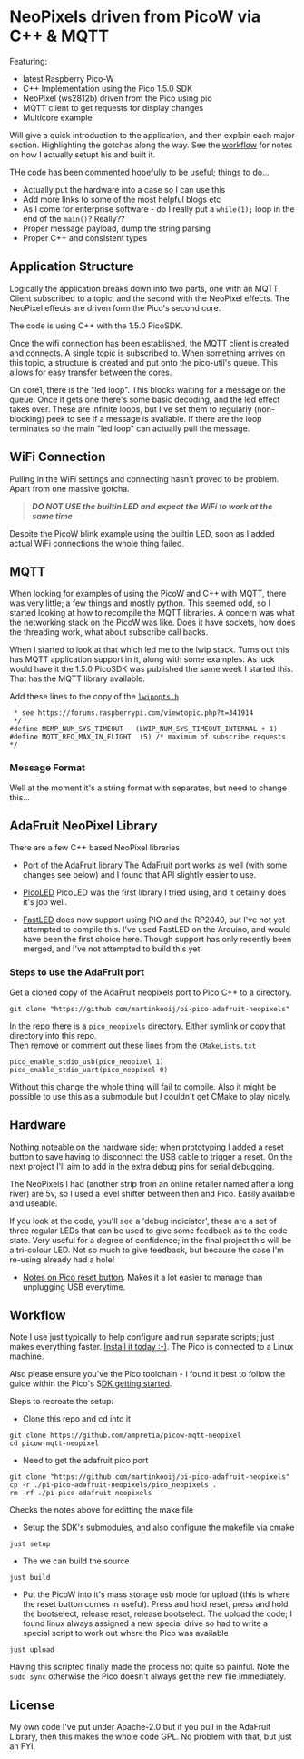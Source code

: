 # NeoPixels driven from PicoW via C++ & MQTT

Featuring:
- latest Raspberry Pico-W
- C++ Implementation using the Pico 1.5.0 SDK
- NeoPixel (ws2812b) driven from the Pico using pio
- MQTT client to get requests for display changes
- Multicore example

Will give a quick introduction to the application, and then explain each major section. Highlighting the gotchas along the way. See the [workflow](#workflow) for notes on how I actually setupt his and built it.

THe code has been commented hopefully to be useful; things to do...

- Actually put the hardware into a case so I can use this
- Add more links to some of the most helpful blogs etc
- As I come for enterprise software - do I really put a `while(1);` loop in the end of the `main()`? Really??
- Proper message payload, dump the string parsing
- Proper C++ and consistent types


## Application Structure

Logically the application breaks down into two parts, one with an MQTT Client subscribed to a topic, and the second with the NeoPixel effects. The NeoPixel effects are driven form the Pico's second core.

The code is using C++ with the 1.5.0 PicoSDK.

Once the wifi connection has been established, the MQTT client is created and connects. A single topic is subscribed to. When something arrives on this topic, a structure is created and put onto the pico-util's queue. This allows for easy transfer between the cores. 

On core1, there is the "led loop". This blocks waiting for a message on the queue. Once it gets one there's some basic decoding, and the led effect takes over. These are infinite loops, but I've set them to regularly (non-blocking) peek to see if a message is available. If there are the loop terminates so the main "led loop" can actually pull the message.

## WiFi Connection
Pulling in the WiFi settings and connecting hasn't proved to be problem. Apart from one massive gotcha.

> _**DO NOT USE the builtin LED and expect the WiFi to work at the same time**_

Despite the PicoW blink example using the builtin LED, soon as I added actual WiFi connections the whole thing failed. 

## MQTT

When looking for examples of using the PicoW and C++ with MQTT, there was very little; a few things and mostly python. This seemed odd, so I started looking at how to recompile the MQTT libraries. A concern was what the networking stack on the PicoW was like. Does it have sockets, how does the threading work, what about subscribe call backs. 

When I started to look at that which led me to the lwip stack. Turns out this has MQTT application support in it, along with some examples. As luck would have it the  1.5.0 PicoSDK was published the same week I started this. That has the MQTT library available. 

Add these lines to the copy of the [`lwipopts.h`](./src/lwipopts.h)

```
 * see https://forums.raspberrypi.com/viewtopic.php?t=341914
 */
#define MEMP_NUM_SYS_TIMEOUT   (LWIP_NUM_SYS_TIMEOUT_INTERNAL + 1)
#define MQTT_REQ_MAX_IN_FLIGHT  (5) /* maximum of subscribe requests */
```
### Message Format

Well at the moment it's a string format with separates, but need to change this...
## AdaFruit NeoPixel Library

There are a few C++ based NeoPixel libraries

- [Port of the AdaFruit library](https://github.com/martinkooij/pi-pico-adafruit-neopixels) 
  The AdaFruit port works as well (with some changes see below) and I found that API slightly easier to use. 

- [PicoLED](https://github.com/ForsakenNGS/PicoLED)
  PicoLED was the first library I tried using, and it cetainly does it's job well. 


- [FastLED](https://github.com/FastLED/FastLED) does now support using PIO and the RP2040, but I've not yet attempted to compile this.
    I've used FastLED on the Arduino, and would have been the first choice here. Though support has only recently been merged, and I've not attempted to build this yet. 


### Steps to use the AdaFruit port

Get a cloned copy of the AdaFruit neopixels port to Pico C++ to a directory.

```
git clone "https://github.com/martinkooij/pi-pico-adafruit-neopixels"          
```

In the repo there is a `pico_neopixels` directory. Either symlink or copy that directory into this repo.  
Then remove or comment out these lines from the `CMakeLists.txt`

```
pico_enable_stdio_usb(pico_neopixel 1)
pico_enable_stdio_uart(pico_neopixel 0)
```

Without this change the whole thing will fail to compile. Also it might be possible to use this as a submodule but I couldn't get CMake to play nicely.

## Hardware

Nothing noteable on the hardware side; when prototyping I added a reset button to save having to disconnect the USB cable to trigger a reset. On the next project I'll aim to add in the extra debug pins for serial debugging.

The NeoPixels I had (another strip from an online retailer named after a long river) are 5v, so I used a level shifter between then and Pico. Easily available and useable. 

If you look at the code, you'll see a 'debug indiciator', these are a set of three regular LEDs that can be used to give some feedback as to the code state. Very useful for a degree of confidence; in the final project this will be a tri-colour LED. Not so much to give feedback, but because the case I'm re-using already had a hole!

- [Notes on Pico reset button](https://www.raspberrypi-spy.co.uk/2022/12/how-to-add-a-raspberry-pi-pico-reset-button/). Makes it a lot easier to manage than unplugging USB everytime.

## Workflow

Note I use just typically to help configure and run separate scripts; just makes everything faster. [Install it today :-)](https://github.com/casey/just). The Pico is connected to a Linux machine.

Also please ensure you've the Pico toolchain - I found it best to follow the guide within the Pico's S[DK getting started](https://www.raspberrypi.com/documentation/microcontrollers/c_sdk.html).



Steps to recreate the setup:

- Clone this repo and cd into it 
```
git clone https://github.com/ampretia/picow-mqtt-neopixel
cd picow-mqtt-neopixel
```

- Need to get the adafruit pico port
```
git clone "https://github.com/martinkooij/pi-pico-adafruit-neopixels"
cp -r ./pi-pico-adafruit-neopixels/pico_neopixels .
rm -rf ./pi-pico-adafruit-neopixels
```
Checks the notes above for editting the make file

- Setup the SDK's submodules, and also configure the makefile via cmake
```
just setup
```

- The we can build the source
```
just build
```

- Put the PicoW into it's mass storage usb mode for upload (this is where the reset button comes in useful). Press and hold reset, press and hold the bootselect, release reset, release bootselect.  The upload the code; I found linux always assigned a new special drive so had to write a special script to work out where the Pico was available

```
just upload
```

Having this scripted finally made the process not quite so painful. Note the `sudo sync` otherwise the Pico doesn't always get the new file immediately.

## License
My own code I've put under Apache-2.0 but if you pull in the AdaFruit Library, then this makes the whole code GPL. No problem with that, but just an FYI.